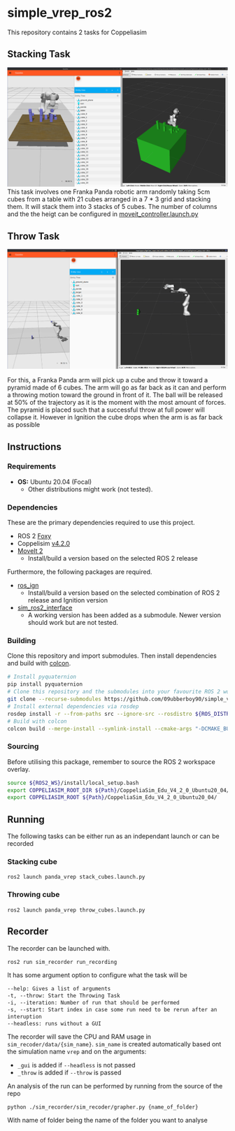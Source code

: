 # simple_vrep_ros2

This repository contains 2 tasks for Coppeliasim  

## Stacking Task
![Alt text](https://github.com/09ubberboy90/simple_ignition_ros2/blob/a59ab173732613deca22c6ee2fb0c64cf43ecc09/imgs/Ignition_place.png "Stacking Cube task")
This task involves one Franka Panda robotic arm randomly taking 5cm cubes from a table with 21 cubes arranged in a 7 * 3 grid and stacking them. It will stack them into 3 stacks of 5 cubes. The number of columns and the the heigt can be configured in [moveit_controller.launch.py](https://github.com/09ubberboy90/simple_vrep_ros2/blob/bf5a23f952372a23b6e5c9050adcca43bb5b816a/panda_vrep/launch/moveit_controller.launch.py#L58)

## Throw Task
![Alt text](https://github.com/09ubberboy90/simple_ignition_ros2/blob/a59ab173732613deca22c6ee2fb0c64cf43ecc09/imgs/Ignition_throw.png "Throw Task ")

For this, a Franka Panda arm will pick up a cube and throw it toward a pyramid made of 6 cubes. The arm will go as far back as it can and perform a throwing motion toward the ground in front of it. The ball will be released at 50% of the trajectory as it is the moment with the most amount of forces. The pyramid is placed such that a successful throw at full power will collapse it. However in Ignition the cube drops when the arm is as far back as possible

## Instructions

### Requirements

- **OS:** Ubuntu 20.04 (Focal)
  - Other distributions might work (not tested).

### Dependencies

These are the primary dependencies required to use this project.

- ROS 2 [Foxy](https://docs.ros.org/en/foxy/Installation.html)
- Coppelisim [v4.2.0](https://www.coppeliarobotics.com/)
- [MoveIt 2](https://moveit.ros.org/install-moveit2/binary)
  - Install/build a version based on the selected ROS 2 release

Furthermore, the following packages are required.

- [ros_ign](https://github.com/ignitionrobotics/ros_ign/tree/ros2)
  - Install/build a version based on the selected combination of ROS 2 release and Ignition version
- [sim_ros2_interface](https://github.com/CoppeliaRobotics/simExtROS2.git)
  - A working version has been added as a submodule. Newer version should work but are not tested. 

### Building

Clone this repository and import submodules. Then install dependencies and build with [colcon](https://colcon.readthedocs.io).

```bash
# Install pyquaternion
pip install pyquaternion
# Clone this repository and the submodules into your favourite ROS 2 workspace
git clone --recurse-submodules https://github.com/09ubberboy90/simple_vrep_ros2.git
# Install external dependencies via rosdep
rosdep install -r --from-paths src --ignore-src --rosdistro ${ROS_DISTRO}
# Build with colcon
colcon build --merge-install --symlink-install --cmake-args "-DCMAKE_BUILD_TYPE=Release"
```

### Sourcing

Before utilising this package, remember to source the ROS 2 workspace overlay.

```bash
source ${ROS2_WS}/install/local_setup.bash
export COPPELIASIM_ROOT_DIR ${Path}/CoppeliaSim_Edu_V4_2_0_Ubuntu20_04/
export COPPELIASIM_ROOT ${Path}/CoppeliaSim_Edu_V4_2_0_Ubuntu20_04/

```

## Running

The following tasks can be either run as an independant launch or can be recorded

### Stacking cube

```
ros2 launch panda_vrep stack_cubes.launch.py
```
### Throwing cube

```
ros2 launch panda_vrep throw_cubes.launch.py
```
## Recorder
The recorder can be launched with. 
```
ros2 run sim_recorder run_recording 
```
It has some argument option to configure what the task will be
```
--help: Gives a list of arguments
-t, --throw: Start the Throwing Task
-i, --iteration: Number of run that should be performed
-s, --start: Start index in case some run need to be rerun after an interuption
--headless: runs without a GUI
```

The recorder will save the CPU and RAM usage in `sim_recoder/data/{sim_name}`.
`sim_name` is created automatically based ont the simulation name `vrep` and on the arguments:
- `_gui` is added if `--headless` is not passed
- `_throw` is added if `--throw` is passed

An analysis of the run can be performed by running from the source of the repo
```
python ./sim_recorder/sim_recoder/grapher.py {name_of_folder}
```
With name of folder being the name of the folder you want to analyse
